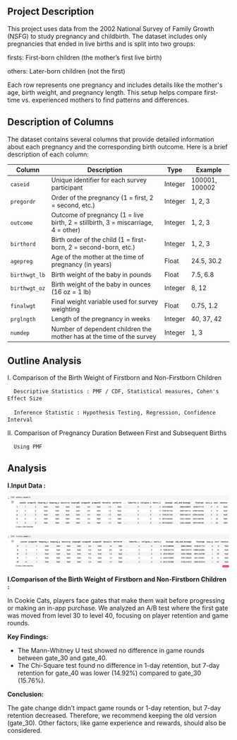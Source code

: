 ## Project Description

This project uses data from the 2002 National Survey of Family Growth (NSFG) to study pregnancy and childbirth. The dataset includes only pregnancies that ended in live births and is split into two groups:

firsts: First-born children (the mother’s first live birth)

others: Later-born children (not the first)

Each row represents one pregnancy and includes details like the mother's age, birth weight, and pregnancy length. This setup helps compare first-time vs. experienced mothers to find patterns and differences.


##  Description of Columns

The dataset contains several columns that provide detailed information about each pregnancy and the corresponding birth outcome. 
Here is a brief description of each column:

| **Column**      | **Description**                                                                 | **Type**   | **Example**         |
|-----------------|---------------------------------------------------------------------------------|------------|---------------------|
| `caseid`        | Unique identifier for each survey participant                                    | Integer    | 100001, 100002      |
| `pregordr`      | Order of the pregnancy (1 = first, 2 = second, etc.)                             | Integer    | 1, 2, 3             |
| `outcome`       | Outcome of pregnancy (1 = live birth, 2 = stillbirth, 3 = miscarriage, 4 = other) | Integer    | 1, 2, 3             |
| `birthord`      | Birth order of the child (1 = first-born, 2 = second-born, etc.)                 | Integer    | 1, 2, 3             |
| `agepreg`       | Age of the mother at the time of pregnancy (in years)                            | Float      | 24.5, 30.2          |
| `birthwgt_lb`   | Birth weight of the baby in pounds                                               | Float      | 7.5, 6.8            |
| `birthwgt_oz`   | Birth weight of the baby in ounces (16 oz = 1 lb)                               | Integer    | 8, 12               |
| `finalwgt`      | Final weight variable used for survey weighting                                  | Float      | 0.75, 1.2           |
| `prglngth`      | Length of the pregnancy in weeks                                                 | Integer    | 40, 37, 42          |
| `numdep`        | Number of dependent children the mother has at the time of the survey           | Integer    | 1, 3                |


## Outline Analysis 

I. Comparison of the Birth Weight of Firstborn and Non-Firstborn Children

      Descriptive Statistics : PMF / CDF, Statistical measures, Cohen's Effect Size
      
      Inference Statistic : Hypothesis Testing, Regression, Confidence Interval

II. Comparison of Pregnancy Duration Between First and Subsequent Births   

      Using PMF


## Analysis

**I.Input Data :**

![NSFG Pregnancy Data](https://github.com/mydg13/mydg_project/blob/main/image/image1.png?raw=true)



**I.Comparison of the Birth Weight of Firstborn and Non-Firstborn Children :**

In Cookie Cats, players face gates that make them wait before progressing or making an in-app purchase. We analyzed an A/B test where the first gate was moved from level 30 to level 40, focusing on player retention and game rounds.

**Key Findings:**

- The Mann-Whitney U test showed no difference in game rounds between gate_30 and gate_40.
- The Chi-Square test found no difference in 1-day retention, but 7-day retention for gate_40 was lower (14.92%) compared to gate_30 (15.76%).

**Conclusion:**

The gate change didn’t impact game rounds or 1-day retention, but 7-day retention decreased. Therefore, we recommend keeping the old version (gate_30). Other factors, like game experience and rewards, should also be considered.



